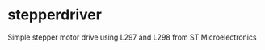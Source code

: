 stepperdriver
=============

Simple stepper motor drive using L297 and L298 from ST Microelectronics
